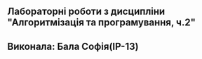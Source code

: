 ## Лабораторні роботи з дисципліни "Алгоритмізація та програмування, ч.2"
## Виконала: Бала Софія(IP-13)
